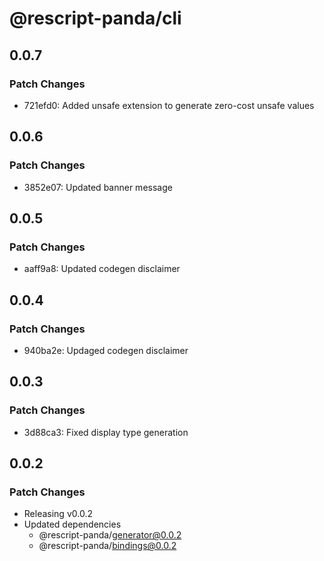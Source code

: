 # @rescript-panda/cli

## 0.0.7

### Patch Changes

- 721efd0: Added unsafe extension to generate zero-cost unsafe values

## 0.0.6

### Patch Changes

- 3852e07: Updated banner message

## 0.0.5

### Patch Changes

- aaff9a8: Updated codegen disclaimer

## 0.0.4

### Patch Changes

- 940ba2e: Updaged codegen disclaimer

## 0.0.3

### Patch Changes

- 3d88ca3: Fixed display type generation

## 0.0.2

### Patch Changes

- Releasing v0.0.2
- Updated dependencies
  - @rescript-panda/generator@0.0.2
  - @rescript-panda/bindings@0.0.2
